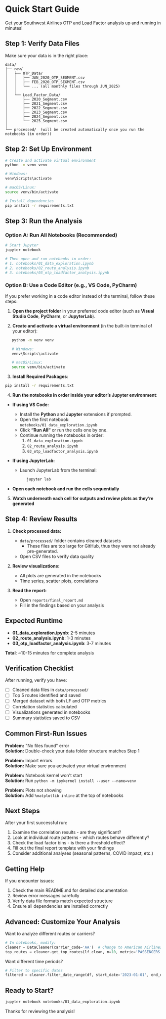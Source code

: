 # Quick Start Guide

Get your Southwest Airlines OTP and Load Factor analysis up and running in minutes!

## Step 1: Verify Data Files

Make sure your data is in the right place:

```
data/
├── raw/
│   ├── OTP_Data/
│   │   ├── JAN_2020_OTP_SEGMENT.csv
│   │   ├── FEB_2020_OTP_SEGMENT.csv
│   │   └── ... (all monthly files through JUN_2025)
│   │
│   └── Load_Factor_Data/
│       ├── 2020_Segment.csv
│       ├── 2021_Segment.csv
│       ├── 2022_Segment.csv
│       ├── 2023_Segment.csv
│       ├── 2024_Segment.csv
│       └── 2025_Segment.csv
│
└── processed/  (will be created automatically once you run the notebooks (in order))
```

## Step 2: Set Up Environment

```bash
# Create and activate virtual environment
python -m venv venv

# Windows:
venv\Scripts\activate

# macOS/Linux:
source venv/bin/activate

# Install dependencies
pip install -r requirements.txt
```

## Step 3: Run the Analysis

### Option A: Run All Notebooks (Recommended)

```bash
# Start Jupyter
jupyter notebook

# Then open and run notebooks in order:
# 1. notebooks/01_data_exploration.ipynb
# 2. notebooks/02_route_analysis.ipynb
# 3. notebooks/03_otp_loadfactor_analysis.ipynb
```

### Option B: Use a Code Editor (e.g., VS Code, PyCharm)

If you prefer working in a code editor instead of the terminal, follow these steps:

1. **Open the project folder** in your preferred code editor (such as **Visual Studio Code**, **PyCharm**, or **JupyterLab**).

2. **Create and activate a virtual environment** (in the built-in terminal of your editor):

```bash
   python -m venv venv

   # Windows:
   venv\Scripts\activate

   # macOS/Linux:
   source venv/bin/activate
```

3. **Install Required Packages**:
``` bash
pip install -r requirements.txt
``` 

4. **Run the notebooks in order inside your editor’s Jupyter environment**:
- **If using VS Code:**
   - Install the **Python** and **Jupyter** extensions if prompted.
   - Open the first notebook:  
   `notebooks/01_data_exploration.ipynb`
   - Click **“Run All”** or run the cells one by one.
   - Continue running the notebooks in order:
      1. `01_data_exploration.ipynb`
      2. `02_route_analysis.ipynb`
      3. `03_otp_loadfactor_analysis.ipynb`

- **If using JupyterLab:**
   - Launch JupyterLab from the terminal:
      ``` bash
         jupyter lab
      ```

- **Open each notebook and run the cells sequentially**

5. **Watch underneath each cell for outputs and review plots as they’re generated**



## Step 4: Review Results

1. **Check processed data:**
   - `data/processed/` folder contains cleaned datasets
      - These files are too large for GitHub, thus they were not already pre-generated.
   - Open CSV files to verify data quality

2. **Review visualizations:**
   - All plots are generated in the notebooks
   - Time series, scatter plots, correlations

3. **Read the report:**
   - Open `reports/final_report.md`
   - Fill in the findings based on your analysis

## Expected Runtime

- **01_data_exploration.ipynb**: 2-5 minutes
- **02_route_analysis.ipynb**: 1-3 minutes  
- **03_otp_loadfactor_analysis.ipynb**: 3-7 minutes

**Total**: ~10-15 minutes for complete analysis

## Verification Checklist

After running, verify you have:

- [ ] Cleaned data files in `data/processed/`
- [ ] Top 5 routes identified and saved
- [ ] Merged dataset with both LF and OTP metrics
- [ ] Correlation statistics calculated
- [ ] Visualizations generated in notebooks
- [ ] Summary statistics saved to CSV

## Common First-Run Issues

**Problem:** "No files found" error  
**Solution:** Double-check your data folder structure matches Step 1

**Problem:** Import errors  
**Solution:** Make sure you activated your virtual environment

**Problem:** Notebook kernel won't start  
**Solution:** Run `python -m ipykernel install --user --name=venv`

**Problem:** Plots not showing  
**Solution:** Add `%matplotlib inline` at the top of notebooks

## Next Steps

After your first successful run:

1. Examine the correlation results - are they significant?
2. Look at individual route patterns - which routes behave differently?
3. Check the load factor bins - is there a threshold effect?
4. Fill out the final report template with your findings
5. Consider additional analyses (seasonal patterns, COVID impact, etc.)

## Getting Help

If you encounter issues:

1. Check the main README.md for detailed documentation
2. Review error messages carefully
3. Verify data file formats match expected structure
4. Ensure all dependencies are installed correctly

## Advanced: Customize Your Analysis

Want to analyze different routes or carriers?

```python
# In notebooks, modify:
cleaner = DataCleaner(carrier_code='AA')  # Change to American Airlines
top_routes = cleaner.get_top_routes(lf_clean, n=10, metric='PASSENGERS')  # Top 10 routes
```

Want different time periods?

```python
# Filter to specific dates
filtered = cleaner.filter_date_range(df, start_date='2023-01-01', end_date='2023-12-31')
```

## Ready to Start?

```bash
jupyter notebook notebooks/01_data_exploration.ipynb
```

Thanks for reviewing the analysis!